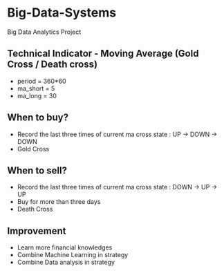 # Big-Data-Systems
Big Data Analytics Project
## Technical Indicator - Moving Average (Gold Cross / Death cross)
- period = 360*60
- ma_short = 5
- ma_long = 30

## When to buy?
- Record the last three times of current ma cross state : UP -> DOWN -> DOWN
- Gold Cross

## When to sell?
- Record the last three times of current ma cross state : DOWN -> UP -> UP
- Buy for more than three days
- Death Cross

## Improvement
- Learn more financial knowledges
- Combine Machine Learning in strategy
- Combine Data analysis in strategy
